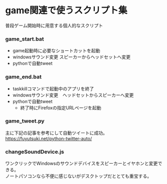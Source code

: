 # game関連で使うスクリプト集

普段ゲーム開始時に用意する個人的なスクリプト

### game_start.bat  
- game起動時に必要なショートカットを起動
- windowsサウンド変更 スピーカーからヘッドセットへ変更
- pythonで自動tweet

### game_end.bat
- taskkillコマンドで起動中のアプリを終了
- windowsサウンド変更　ヘッドセットからスピーカーへ変更
- pythonで自動tweet
    - 終了時にFirefoxの指定URLページを起動

### game_tweet.py
主に下記の記事を参考にして自動ツイートに成功。  
https://fuyutsuki.net/python-twitter-auto/

### changeSoundDevice.js
ワンクリックでWindowsのサウンドデバイスをスピーカーとイヤホンと変更できる。  
ノートパソコンなら不便に感じないがデスクトップだととても重宝する。  